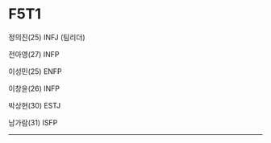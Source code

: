 # F5T1

정의진(25) INFJ  (팀리더)

전아영(27) INFP 

이성민(25) ENFP 

이창윤(26) INFP 

박상현(30) ESTJ 

남가람(31) ISFP 

---

